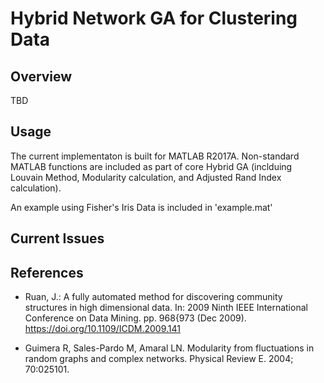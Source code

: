 # Hybrid Network GA for Clustering Data

## Overview
TBD

## Usage
The current implementaton is built for MATLAB R2017A. Non-standard MATLAB functions are included as part of core Hybrid GA (inclduing Louvain Method, Modularity calculation, and Adjusted Rand Index calculation).

An example using Fisher's Iris Data is included in 'example.mat'

## Current Issues


## References
* Ruan, J.: A fully automated method for discovering community structures in high
dimensional data. In: 2009 Ninth IEEE International Conference on Data Mining.
pp. 968{973 (Dec 2009). https://doi.org/10.1109/ICDM.2009.141

* Guimera R, Sales-Pardo M, Amaral LN. Modularity from fluctuations in random graphs and
complex networks. Physical Review E. 2004; 70:025101.